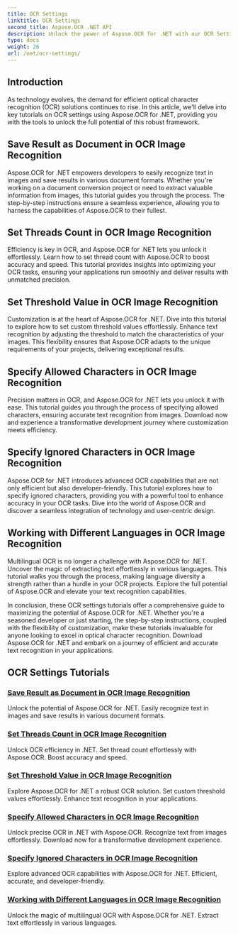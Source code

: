 ```yaml
---
title: OCR Settings
linktitle: OCR Settings
second_title: Aspose.OCR .NET API
description: Unlock the power of Aspose.OCR for .NET with our OCR Settings Tutorials. Learn to enhance accuracy, speed, and customization for text recognition in images.
type: docs
weight: 26
url: /net/ocr-settings/
---
```


## Introduction

As technology evolves, the demand for efficient optical character recognition (OCR) solutions continues to rise. In this article, we'll delve into key tutorials on OCR settings using Aspose.OCR for .NET, providing you with the tools to unlock the full potential of this robust framework.

## Save Result as Document in OCR Image Recognition

Aspose.OCR for .NET empowers developers to easily recognize text in images and save results in various document formats. Whether you're working on a document conversion project or need to extract valuable information from images, this tutorial guides you through the process. The step-by-step instructions ensure a seamless experience, allowing you to harness the capabilities of Aspose.OCR to their fullest.

## Set Threads Count in OCR Image Recognition

Efficiency is key in OCR, and Aspose.OCR for .NET lets you unlock it effortlessly. Learn how to set thread count with Aspose.OCR to boost accuracy and speed. This tutorial provides insights into optimizing your OCR tasks, ensuring your applications run smoothly and deliver results with unmatched precision.

## Set Threshold Value in OCR Image Recognition

Customization is at the heart of Aspose.OCR for .NET. Dive into this tutorial to explore how to set custom threshold values effortlessly. Enhance text recognition by adjusting the threshold to match the characteristics of your images. This flexibility ensures that Aspose.OCR adapts to the unique requirements of your projects, delivering exceptional results.

## Specify Allowed Characters in OCR Image Recognition

Precision matters in OCR, and Aspose.OCR for .NET lets you unlock it with ease. This tutorial guides you through the process of specifying allowed characters, ensuring accurate text recognition from images. Download now and experience a transformative development journey where customization meets efficiency.

## Specify Ignored Characters in OCR Image Recognition

Aspose.OCR for .NET introduces advanced OCR capabilities that are not only efficient but also developer-friendly. This tutorial explores how to specify ignored characters, providing you with a powerful tool to enhance accuracy in your OCR tasks. Dive into the world of Aspose.OCR and discover a seamless integration of technology and user-centric design.

## Working with Different Languages in OCR Image Recognition

Multilingual OCR is no longer a challenge with Aspose.OCR for .NET. Uncover the magic of extracting text effortlessly in various languages. This tutorial walks you through the process, making language diversity a strength rather than a hurdle in your OCR projects. Explore the full potential of Aspose.OCR and elevate your text recognition capabilities.

In conclusion, these OCR settings tutorials offer a comprehensive guide to maximizing the potential of Aspose.OCR for .NET. Whether you're a seasoned developer or just starting, the step-by-step instructions, coupled with the flexibility of customization, make these tutorials invaluable for anyone looking to excel in optical character recognition. Download Aspose.OCR for .NET and embark on a journey of efficient and accurate text recognition in your applications.
## OCR Settings Tutorials
### [Save Result as Document in OCR Image Recognition](./save-result-as-document/)
Unlock the potential of Aspose.OCR for .NET. Easily recognize text in images and save results in various document formats.
### [Set Threads Count in OCR Image Recognition](./set-threads-count/)
Unlock OCR efficiency in .NET. Set thread count effortlessly with Aspose.OCR. Boost accuracy and speed.
### [Set Threshold Value in OCR Image Recognition](./set-threshold-value/)
Explore Aspose.OCR for .NET a robust OCR solution. Set custom threshold values effortlessly. Enhance text recognition in your applications.
### [Specify Allowed Characters in OCR Image Recognition](./specify-allowed-characters/)
Unlock precise OCR in .NET with Aspose.OCR. Recognize text from images effortlessly. Download now for a transformative development experience.
### [Specify Ignored Characters in OCR Image Recognition](./specify-ignored-characters/)
Explore advanced OCR capabilities with Aspose.OCR for .NET. Efficient, accurate, and developer-friendly.
### [Working with Different Languages in OCR Image Recognition](./working-with-different-languages/)
Unlock the magic of multilingual OCR with Aspose.OCR for .NET. Extract text effortlessly in various languages.